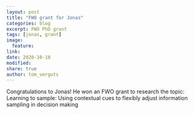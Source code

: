 ```yaml
---
layout: post
title: "FWO grant for Jonas"
categories: blog
excerpt: FWO PhD grant
tags: [jonas, grant]
image:
  feature:
link:
date: 2020-10-10
modified:
share: true
author: tom_verguts
---
```


Congratulations to Jonas! He won an FWO grant to research the topic:
Learning to sample: Using contextual cues to flexibly adjust information sampling in decision making

